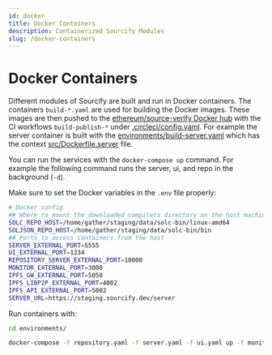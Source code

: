```yaml
---
id: docker
title: Docker Containers
description: Containerized Sourcify Modules
slug: /docker-containers
---
```


# Docker Containers

Different modules of Sourcify are built and run in Docker containers. The containers `build-*.yaml` are used for building the Docker images. These images are then pushed to the [ethereum/source-verify Docker hub](https://hub.docker.com/r/ethereum/source-verify/tags) with the CI workflows `build-publish-*` under [.circleci/config.yaml](https://github.com/ethereum/sourcify/blob/master/.circleci/config.yml). For example the server container is built with the [environments/build-server.yaml](https://github.com/ethereum/sourcify/blob/master/environments/build-server.yaml) which has the context [src/Dockerfile.server](https://github.com/ethereum/sourcify/blob/master/src/Dockerfile.server) file.

You can run the services with the `docker-compose up` command. For example the following command runs the server, ui, and repo in the background (`-d`).

Make sure to set the Docker variables in the `.env` file properly:

```bash
# Docker config
## Where to mount the downloaded compilers directory on the host machine
SOLC_REPO_HOST=/home/gather/staging/data/solc-bin/linux-amd64
SOLJSON_REPO_HOST=/home/gather/staging/data/solc-bin/bin
## Ports to access containers from the host
SERVER_EXTERNAL_PORT=5555
UI_EXTERNAL_PORT=1234
REPOSITORY_SERVER_EXTERNAL_PORT=10000
MONITOR_EXTERNAL_PORT=3000
IPFS_GW_EXTERNAL_PORT=5050
IPFS_LIBP2P_EXTERNAL_PORT=4002
IPFS_API_EXTERNAL_PORT=5002
SERVER_URL=https://staging.sourcify.dev/server
```

Run containers with:

```bash
cd environments/
```

```bash
docker-compose -f repository.yaml -f server.yaml -f ui.yaml up -f monitor.yaml -d
```
